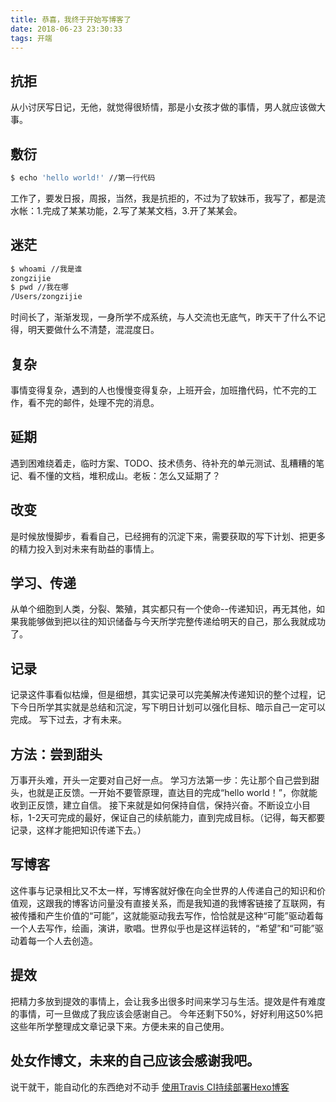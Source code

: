 ```yaml
---
title: 恭喜，我终于开始写博客了
date: 2018-06-23 23:30:33
tags: 开端
---
```

## 抗拒
从小讨厌写日记，无他，就觉得很矫情，那是小女孩才做的事情，男人就应该做大事。

## 敷衍
```sh
$ echo 'hello world!' //第一行代码
```
工作了，要发日报，周报，当然，我是抗拒的，不过为了软妹币，我写了，都是流水帐：1.完成了某某功能，2.写了某某文档，3.开了某某会。

## 迷茫
```sh
$ whoami //我是谁
zongzijie
$ pwd //我在哪
/Users/zongzijie
```
时间长了，渐渐发现，一身所学不成系统，与人交流也无底气，昨天干了什么不记得，明天要做什么不清楚，混混度日。

## 复杂
事情变得复杂，遇到的人也慢慢变得复杂，上班开会，加班撸代码，忙不完的工作，看不完的邮件，处理不完的消息。

## 延期
遇到困难绕着走，临时方案、TODO、技术债务、待补充的单元测试、乱糟糟的笔记、看不懂的文档，堆积成山。老板：怎么又延期了？

## 改变
是时候放慢脚步，看看自己，已经拥有的沉淀下来，需要获取的写下计划、把更多的精力投入到对未来有助益的事情上。

## 学习、传递
从单个细胞到人类，分裂、繁殖，其实都只有一个使命--传递知识，再无其他，如果我能够做到把以往的知识储备与今天所学完整传递给明天的自己，那么我就成功了。

## 记录
记录这件事看似枯燥，但是细想，其实记录可以完美解决传递知识的整个过程，记下今日所学其实就是总结和沉淀，写下明日计划可以强化目标、暗示自己一定可以完成。
写下过去，才有未来。

## 方法：尝到甜头
万事开头难，开头一定要对自己好一点。
学习方法第一步：先让那个自己尝到甜头，也就是正反馈。一开始不要管原理，直达目的完成“hello world！”，你就能收到正反馈，建立自信。
接下来就是如何保持自信，保持兴奋。不断设立小目标，1-2天可完成的最好，保证自己的续航能力，直到完成目标。（记得，每天都要记录，这样才能把知识传递下去。）

## 写博客
这件事与记录相比又不太一样，写博客就好像在向全世界的人传递自己的知识和价值观，这跟我的博客访问量没有直接关系，而是我知道的我博客链接了互联网，有被传播和产生价值的“可能”，这就能驱动我去写作，恰恰就是这种“可能”驱动着每一个人去写作，绘画，演讲，歌唱。世界似乎也是这样运转的，“希望”和“可能”驱动着每一个人去创造。

## 提效
把精力多放到提效的事情上，会让我多出很多时间来学习与生活。提效是件有难度的事情，可一旦做成了我应该会感谢自己。
今年还剩下50%，好好利用这50%把这些年所学整理成文章记录下来。方便未来的自己使用。

## 处女作博文，未来的自己应该会感谢我吧。
说干就干，能自动化的东西绝对不动手
[使用Travis CI持续部署Hexo博客](https://www.jianshu.com/p/5691815b81b6)



